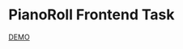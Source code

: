 # PianoRoll Frontend Task

[DEMO](https://6544cb4520f77c0da178fa7f--zippy-cassata-54cd99.netlify.app)
